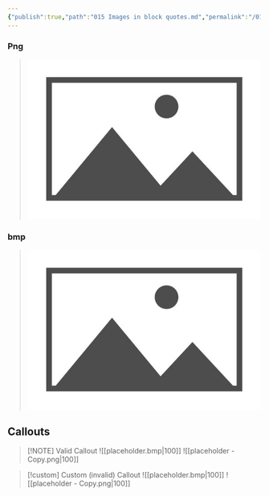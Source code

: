 ```yaml
---
{"publish":true,"path":"015 Images in block quotes.md","permalink":"/015-images-in-block-quotes/","PassFrontmatter":true}
---
```



### Png

> ![placeholder - Copy.png](A%20Assets/placeholder%20-%20Copy.png)


### bmp

> ![placeholder.bmp](A%20Assets/placeholder.bmp)


## Callouts

> [!NOTE] Valid Callout
> ![[placeholder.bmp|100]]
> ![[placeholder - Copy.png|100]]



> [!custom] Custom (invalid) Callout
> ![[placeholder.bmp|100]]
> ![[placeholder - Copy.png|100]]


